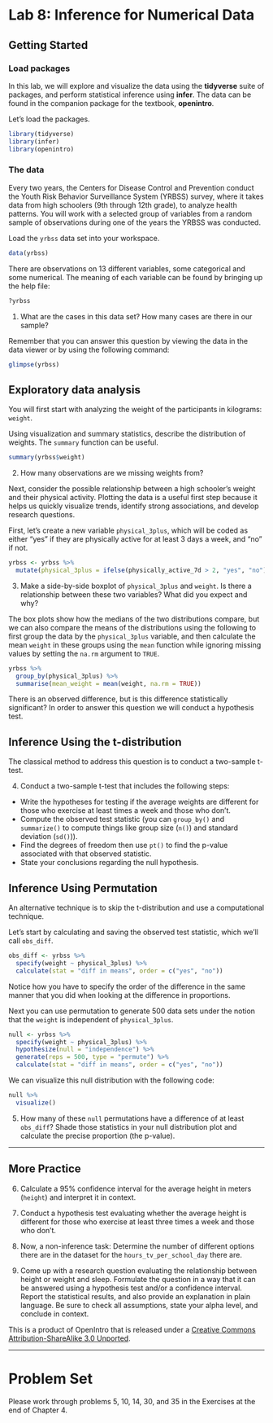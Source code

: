 Lab 8: Inference for Numerical Data
================

## Getting Started

### Load packages

In this lab, we will explore and visualize the data using the
**tidyverse** suite of packages, and perform statistical inference using
**infer**. The data can be found in the companion package for the
textbook, **openintro**.

Let’s load the packages.

``` r
library(tidyverse)
library(infer)
library(openintro)
```

### The data

Every two years, the Centers for Disease Control and Prevention conduct
the Youth Risk Behavior Surveillance System (YRBSS) survey, where it
takes data from high schoolers (9th through 12th grade), to analyze
health patterns. You will work with a selected group of variables from a
random sample of observations during one of the years the YRBSS was
conducted.

Load the `yrbss` data set into your workspace.

``` r
data(yrbss)
```

There are observations on 13 different variables, some categorical and
some numerical. The meaning of each variable can be found by bringing up
the help file:

``` r
?yrbss
```

1.  What are the cases in this data set? How many cases are there in our
    sample?

Remember that you can answer this question by viewing the data in the
data viewer or by using the following command:

``` r
glimpse(yrbss)
```

## Exploratory data analysis

You will first start with analyzing the weight of the participants in
kilograms: `weight`.

Using visualization and summary statistics, describe the distribution of
weights. The `summary` function can be useful.

``` r
summary(yrbss$weight)
```

2.  How many observations are we missing weights from?

Next, consider the possible relationship between a high schooler’s
weight and their physical activity. Plotting the data is a useful first
step because it helps us quickly visualize trends, identify strong
associations, and develop research questions.

First, let’s create a new variable `physical_3plus`, which will be coded
as either “yes” if they are physically active for at least 3 days a
week, and “no” if not.

``` r
yrbss <- yrbss %>% 
  mutate(physical_3plus = ifelse(physically_active_7d > 2, "yes", "no"))
```

3.  Make a side-by-side boxplot of `physical_3plus` and `weight`. Is
    there a relationship between these two variables? What did you
    expect and why?

The box plots show how the medians of the two distributions compare, but
we can also compare the means of the distributions using the following
to first group the data by the `physical_3plus` variable, and then
calculate the mean `weight` in these groups using the `mean` function
while ignoring missing values by setting the `na.rm` argument to `TRUE`.

``` r
yrbss %>%
  group_by(physical_3plus) %>%
  summarise(mean_weight = mean(weight, na.rm = TRUE))
```

There is an observed difference, but is this difference statistically
significant? In order to answer this question we will conduct a
hypothesis test.

## Inference Using the t-distribution

The classical method to address this question is to conduct a two-sample
t-test.

4.  Conduct a two-sample t-test that includes the following steps:

<!-- end list -->

  - Write the hypotheses for testing if the average weights are
    different for those who exercise at least times a week and those who
    don’t.
  - Compute the observed test statistic (you can `group_by()` and
    `summarize()` to compute things like group size (`n()`) and standard
    deviation (`sd()`)).
  - Find the degrees of freedom then use `pt()` to find the p-value
    associated with that observed statistic.
  - State your conclusions regarding the null hypothesis.

## Inference Using Permutation

An alternative technique is to skip the t-distribution and use a
computational technique.

Let’s start by calculating and saving the observed test statistic, which
we’ll call `obs_diff`.

``` r
obs_diff <- yrbss %>%
  specify(weight ~ physical_3plus) %>%
  calculate(stat = "diff in means", order = c("yes", "no"))
```

Notice how you have to specify the order of the difference in the same
manner that you did when looking at the difference in proportions.

Next you can use permutation to generate 500 data sets under the notion
that the `weight` is independent of `physical_3plus`.

``` r
null <- yrbss %>%
  specify(weight ~ physical_3plus) %>%
  hypothesize(null = "independence") %>%
  generate(reps = 500, type = "permute") %>%
  calculate(stat = "diff in means", order = c("yes", "no"))
```

We can visualize this null distribution with the following code:

``` r
null %>%
  visualize()
```

5.  How many of these `null` permutations have a difference of at least
    `obs_diff`? Shade those statistics in your null distribution plot
    and calculate the precise proportion (the p-value).

-----

## More Practice

6.  Calculate a 95% confidence interval for the average height in meters
    (`height`) and interpret it in context.

7.  Conduct a hypothesis test evaluating whether the average height is
    different for those who exercise at least three times a week and
    those who don’t.

8.  Now, a non-inference task: Determine the number of different options
    there are in the dataset for the `hours_tv_per_school_day` there
    are.

9.  Come up with a research question evaluating the relationship between
    height or weight and sleep. Formulate the question in a way that it
    can be answered using a hypothesis test and/or a confidence
    interval. Report the statistical results, and also provide an
    explanation in plain language. Be sure to check all assumptions,
    state your alpha level, and conclude in context.

<div id="license">

This is a product of OpenIntro that is released under a [Creative
Commons Attribution-ShareAlike 3.0
Unported](http://creativecommons.org/licenses/by-sa/3.0).

</div>

-----

# Problem Set

Please work through problems 5, 10, 14, 30, and 35 in the Exercises at
the end of Chapter 4.

